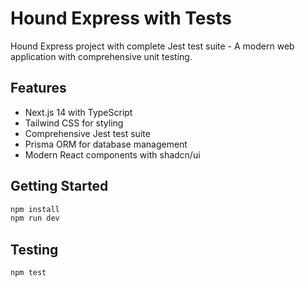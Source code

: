# Hound Express with Tests

Hound Express project with complete Jest test suite - A modern web application with comprehensive unit testing.

## Features

- Next.js 14 with TypeScript
- Tailwind CSS for styling
- Comprehensive Jest test suite
- Prisma ORM for database management
- Modern React components with shadcn/ui

## Getting Started

```bash
npm install
npm run dev
```

## Testing

```bash
npm test
```
